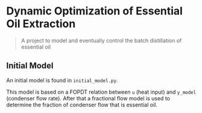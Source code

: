 # Dynamic Optimization of Essential Oil Extraction
> A project to model and eventually control the batch distillation of essential oil

## Initial Model
An initial model is found in `initial_model.py`.

This model is based on a FOPDT relation between `u` (heat input) and `y_model` (condenser flow rate). After that a fractional flow model is used to determine the fraction of condenser flow that is essential oil.